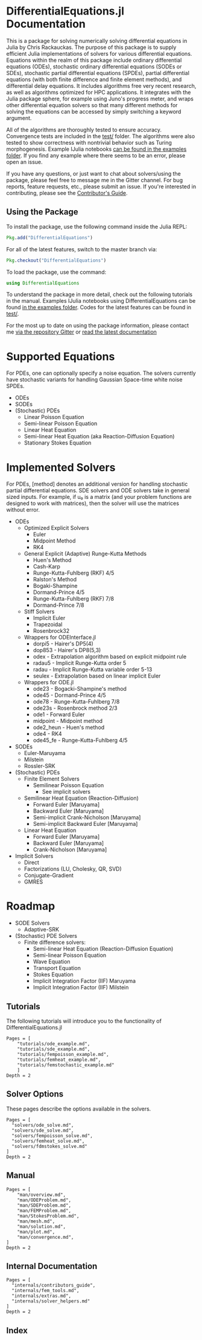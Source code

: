 # DifferentialEquations.jl Documentation

This is a package for solving numerically solving differential equations in Julia by Chris Rackauckas. The purpose of this package is to supply efficient Julia implementations of solvers for various differential equations. Equations within the realm of this package include ordinary differential equations (ODEs), stochastic ordinary differential equations (SODEs or SDEs), stochastic partial differential equations (SPDEs), partial differential equations (with both finite difference and finite element methods), and differential delay equations. It includes algorithms free very recent research, as well as algorithms optimized for HPC applications. It integrates with the Julia package sphere, for example
using Juno's progress meter, and wraps other differential equation solvers so that many different methods for solving the equations can be accessed by simply switching a keyword argument.

All of the algorithms are thoroughly tested to ensure accuracy. Convergence tests are included in the [test/](https://github.com/ChrisRackauckas/DifferentialEquations.jl/test) folder. The algorithms were also tested to show correctness with nontrivial behavior such as Turing morphogenesis. Example IJulia notebooks
[can be found in the examples folder](https://github.com/ChrisRackauckas/DifferentialEquations.jl/examples). If you find any example where there seems
to be an error, please open an issue.

If you have any questions, or just want to chat about solvers/using the package, please feel free to message me in the Gitter channel. For bug reports, feature requests, etc., please submit an issue. If you're interested in contributing, please see the [Contributor's Guide](/internals/contributors_guide).

## Using the Package

To install the package, use the following command inside the Julia REPL:
```julia
Pkg.add("DifferentialEquations")
```

For all of the latest features, switch to the master branch via:

```julia
Pkg.checkout("DifferentialEquations")
```

To load the package, use the command:

```julia
using DifferentialEquations
```

To understand the package in more detail, check out the following tutorials in the manual. Examples
IJulia notebooks using DifferentialEquations can be found [in the examples folder](https://github.com/ChrisRackauckas/DifferentialEquations.jl/examples).
Codes for the latest features can be found in [test/](https://github.com/ChrisRackauckas/DifferentialEquations.jl/test).

For the most up to date on using the package information, please contact me [via the repository Gitter](https://gitter.im/ChrisRackauckas/DifferentialEquations.jl)
or [read the latest documentation](http://chrisrackauckas.github.io/DifferentialEquations.jl/latest/)

# Supported Equations

For PDEs, one can optionally specify a noise equation. The solvers currently have
stochastic variants for handling Gaussian Space-time white noise SPDEs.

* ODEs
* SODEs
* (Stochastic) PDEs
    * Linear Poisson Equation
    * Semi-linear Poisson Equation
    * Linear Heat Equation
    * Semi-linear Heat Equation (aka Reaction-Diffusion Equation)
    * Stationary Stokes Equation

# Implemented Solvers

For PDEs, [method] denotes an additional version for handling stochastic partial
differential equations. SDE solvers and ODE solvers take in general sized inputs.
For example, if u₀ is a matrix (and your problem functions are designed to work
with matrices), then the solver will use the matrices without error.

* ODEs
    - Optimized Explicit Solvers
        * Euler
        * Midpoint Method
        * RK4
    - General Explicit (Adaptive) Runge-Kutta Methods
        * Huen's Method
        * Cash-Karp
        * Runge-Kutta-Fuhlberg (RKF) 4/5
        * Ralston's Method
        * Bogaki-Shampine
        * Dormand-Prince 4/5
        * Runge-Kutta-Fuhlberg (RKF) 7/8
        * Dormand-Prince 7/8
    - Stiff Solvers
        * Implicit Euler
        * Trapezoidal
        * Rosenbrock32
    - Wrappers for ODEInterface.jl
        * dorpi5 - Hairer's DP5(4)
        * dop853 - Hairer's DP8(5,3)
        * odex - Extrapolation algorithm based on explicit midpoint rule
        * radau5 - Implicit Runge-Kutta order 5
        * radau - Implicit Runge-Kutta variable order 5-13
        * seulex - Extrapolation based on linear implicit Euler
    - Wrappers for ODE.jl
        * ode23 - Bogacki-Shampine's method
        * ode45 - Dormand-Prince  4/5
        * ode78 - Runge-Kutta-Fuhlberg  7/8
        * ode23s - Rosenbrock method 2/3
        * ode1 - Forward Euler
        * midpoint - Midpoint method
        * ode2_heun - Huen's method
        * ode4 - RK4
        * ode45_fe - Runge-Kutta-Fuhlberg 4/5
* SODEs
    - Euler-Maruyama
    - Milstein
    - Rossler-SRK
* (Stochastic) PDEs
    - Finite Element Solvers
        * Semilinear Poisson Equation
            * See implicit solvers
    - Semilinear Heat Equation (Reaction-Diffusion)
        * Forward Euler [Maruyama]
        * Backward Euler [Maruyama]
        * Semi-implicit Crank-Nicholson [Maruyama]
        * Semi-implicit Backward Euler [Maruyama]
    - Linear Heat Equation
        * Forward Euler [Maruyama]
        * Backward Euler [Maruyama]
        * Crank-Nicholson [Maruyama]
* Implicit Solvers
    - Direct
    - Factorizations (LU, Cholesky, QR, SVD)
    - Conjugate-Gradient
    - GMRES

# Roadmap

* SODE Solvers
    - Adaptive-SRK
* (Stochastic) PDE Solvers
    - Finite difference solvers:
      * Semi-linear Heat Equation (Reaction-Diffusion Equation)
      * Semi-linear Poisson Equation
      * Wave Equation
      * Transport Equation
      * Stokes Equation
      * Implicit Integration Factor (IIF) Maruyama
      * Implicit Integration Factor (IIF) Milstein

## Tutorials

The following tutorials will introduce you to the functionality of DifferentialEquations.jl

```@contents
Pages = [
    "tutorials/ode_example.md",
    "tutorials/sde_example.md",
    "tutorials/fempoisson_example.md",
    "tutorials/femheat_example.md",
    "tutorials/femstochastic_example.md"
    ]
Depth = 2
```

## Solver Options

These pages describe the options available in the solvers.

```@contents
Pages = [
  "solvers/ode_solve.md",
  "solvers/sde_solve.md",
  "solvers/fempoisson_solve.md",
  "solvers/femheat_solve.md",
  "solvers/fdmstokes_solve.md"
]
Depth = 2
```

## Manual

```@contents
Pages = [
    "man/overview.md",
    "man/ODEProblem.md",
    "man/SDEProblem.md",
    "man/FEMProblem.md",
    "man/StokesProblem.md",
    "man/mesh.md",
    "man/solution.md",
    "man/plot.md",
    "man/convergence.md",
]
Depth = 2
```

## Internal Documentation

```@contents
Pages = [
  "internals/contributors_guide",
  "internals/fem_tools.md",
  "internals/extras.md",
  "internals/solver_helpers.md"
]
Depth = 2
```

## Index

```@index
```
